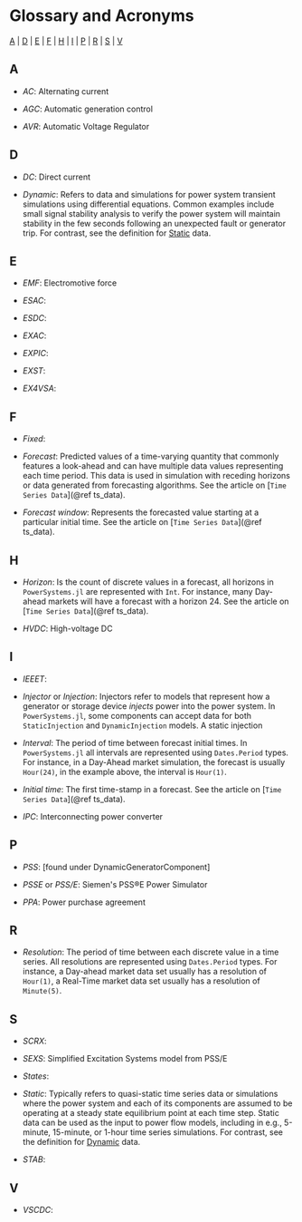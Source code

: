 # Glossary and Acronyms

[A](@ref) | [D](@ref) | [E](@ref) | [F](@ref) | [H](@ref) | [I](@ref) | [P](@ref) | [R](@ref) | [S](@ref) | 
[V](@ref)

## A

* *AC*: Alternating current

* *AGC*: Automatic generation control

* *AVR*: Automatic Voltage Regulator 

## D

* *DC*: Direct current

* *Dynamic*: Refers to data and simulations for power system transient simulations using differential
equations. Common examples include small signal stability analysis to verify the power system will
maintain stability in the few seconds following an unexpected fault or generator trip. For contrast,
see the definition for [Static](@ref "S") data.

## E

* *EMF*: Electromotive force

* *ESAC*:

* *ESDC*:

* *EXAC*:

* *EXPIC*:

* *EXST*:

* *EX4VSA*:

## F

* *Fixed*: 

* *Forecast*: Predicted values of a time-varying quantity that commonly features
  a look-ahead and can have multiple data values representing each time period.
  This data is used in simulation with receding horizons or data generated from
  forecasting algorithms. See the article on [`Time Series Data`](@ref ts_data). 

* *Forecast window*: Represents the forecasted value starting at a particular initial time.
    See the article on [`Time Series Data`](@ref ts_data).

## H

* *Horizon*: Is the count of discrete values in a forecast, all horizons in `PowerSystems.jl`
  are represented with `Int`. For instance, many Day-ahead markets will have a forecast with a
  horizon 24. See the article on [`Time Series Data`](@ref ts_data).

* *HVDC*: High-voltage DC

## I

* *IEEET*:

* *Injector* or *Injection*: Injectors refer to models that represent how a generator or storage 
  device *injects* power into the power system. In `PowerSystems.jl`, some components can accept 
  data for both `StaticInjection` and `DynamicInjection` models. A static injection 

* *Interval*: The period of time between forecast initial times. In `PowerSystems.jl` all
  intervals are represented using `Dates.Period` types. For instance, in a Day-Ahead market
  simulation, the forecast is usually `Hour(24)`, in the example above, the
  interval is `Hour(1)`.

* *Initial time*: The first time-stamp in a forecast. See the article on [`Time Series Data`](@ref ts_data).

* *IPC*: Interconnecting power converter

## P

* *PSS*: [found under DynamicGeneratorComponent]

* *PSSE* or *PSS/E*: Siemen's PSS&reg;E Power Simulator

* *PPA*: Power purchase agreement

## R

* *Resolution*: The period of time between each discrete value in a time series. All resolutions
  are represented using `Dates.Period` types. For instance, a Day-ahead market data set usually
  has a resolution of `Hour(1)`, a Real-Time market data set usually has a resolution of `Minute(5)`. 

## S

* *SCRX*:

* *SEXS*: Simplified Excitation Systems model from PSS/E

* *States*:

* *Static*: Typically refers to quasi-static time series data or simulations where the power system 
  and each of its components are assumed to be operating at a steady state equilibrium point at each 
  time step. Static data can be used as the input to power flow models, including in e.g., 5-minute,
  15-minute, or 1-hour time series simulations. For contrast, see the definition for
  [Dynamic](@ref "D") data.

* *STAB*:

## V

* *VSCDC*: